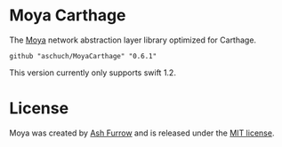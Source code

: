 # Moya Carthage

The [Moya](https://github.com/ashfurrow/Moya) network abstraction layer library optimized for Carthage.

```
github "aschuch/MoyaCarthage" "0.6.1"
```

This version currently only supports swift 1.2.

# License

Moya was created by [Ash Furrow](https://github.com/ashfurrow) and is released under the [MIT license](https://github.com/ashfurrow/Moya/blob/master/LICENSE).
